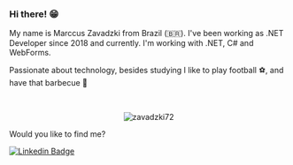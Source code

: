 ### Hi there! 😁 

My name is Marccus Zavadzki from Brazil (🇧🇷). I've been working as .NET  Developer since 2018 and currently. I'm working with .NET, C# and WebForms.

Passionate about technology, besides studying I like to play football ⚽, and have that barbecue 🥩

<br />

<p align="center">
<img src="https://github-readme-stats.vercel.app/api?username=zavadzki72&show_icons=true" alt="zavadzki72"/>
</p>

Would you like to find me?

[![Linkedin Badge](https://img.shields.io/badge/-LinkedIn-blue?style=flat-square&logo=Linkedin&logoColor=white&link=https://www.linkedin.com/in/marccus-zava)](https://www.linkedin.com/in/marccus-zava)
